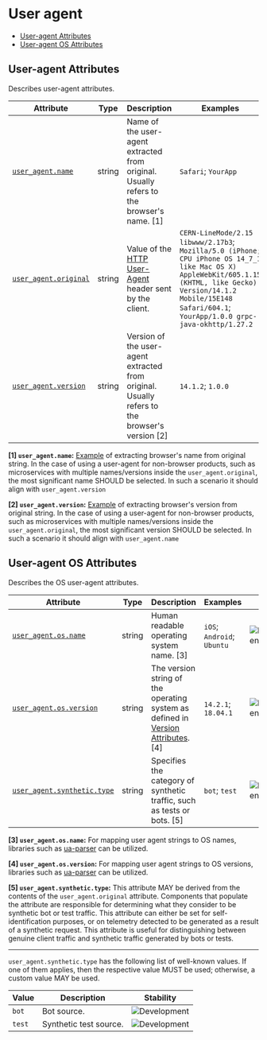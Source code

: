 <!-- NOTE: THIS FILE IS AUTOGENERATED. DO NOT EDIT BY HAND. -->
<!-- see templates/registry/markdown/attribute_namespace.md.j2 -->

# User agent

- [User-agent Attributes](#user-agent-attributes)
- [User-agent OS Attributes](#user-agent-os-attributes)

## User-agent Attributes

Describes user-agent attributes.

| Attribute | Type | Description | Examples | Stability |
|---|---|---|---|---|
| <a id="user-agent-name" href="#user-agent-name">`user_agent.name`</a> | string | Name of the user-agent extracted from original. Usually refers to the browser's name. [1] | `Safari`; `YourApp` | ![Development](https://img.shields.io/badge/-development-blue) |
| <a id="user-agent-original" href="#user-agent-original">`user_agent.original`</a> | string | Value of the [HTTP User-Agent](https://www.rfc-editor.org/rfc/rfc9110.html#field.user-agent) header sent by the client. | `CERN-LineMode/2.15 libwww/2.17b3`; `Mozilla/5.0 (iPhone; CPU iPhone OS 14_7_1 like Mac OS X) AppleWebKit/605.1.15 (KHTML, like Gecko) Version/14.1.2 Mobile/15E148 Safari/604.1`; `YourApp/1.0.0 grpc-java-okhttp/1.27.2` | ![Stable](https://img.shields.io/badge/-stable-lightgreen) |
| <a id="user-agent-version" href="#user-agent-version">`user_agent.version`</a> | string | Version of the user-agent extracted from original. Usually refers to the browser's version [2] | `14.1.2`; `1.0.0` | ![Development](https://img.shields.io/badge/-development-blue) |

**[1] `user_agent.name`:** [Example](https://www.whatsmyua.info) of extracting browser's name from original string. In the case of using a user-agent for non-browser products, such as microservices with multiple names/versions inside the `user_agent.original`, the most significant name SHOULD be selected. In such a scenario it should align with `user_agent.version`

**[2] `user_agent.version`:** [Example](https://www.whatsmyua.info) of extracting browser's version from original string. In the case of using a user-agent for non-browser products, such as microservices with multiple names/versions inside the `user_agent.original`, the most significant version SHOULD be selected. In such a scenario it should align with `user_agent.name`

## User-agent OS Attributes

Describes the OS user-agent attributes.

| Attribute | Type | Description | Examples | Stability |
|---|---|---|---|---|
| <a id="user-agent-os-name" href="#user-agent-os-name">`user_agent.os.name`</a> | string | Human readable operating system name. [3] | `iOS`; `Android`; `Ubuntu` | ![Development](https://img.shields.io/badge/-development-blue) |
| <a id="user-agent-os-version" href="#user-agent-os-version">`user_agent.os.version`</a> | string | The version string of the operating system as defined in [Version Attributes](/docs/resource/README.md#version-attributes). [4] | `14.2.1`; `18.04.1` | ![Development](https://img.shields.io/badge/-development-blue) |
| <a id="user-agent-synthetic-type" href="#user-agent-synthetic-type">`user_agent.synthetic.type`</a> | string | Specifies the category of synthetic traffic, such as tests or bots. [5] | `bot`; `test` | ![Development](https://img.shields.io/badge/-development-blue) |

**[3] `user_agent.os.name`:** For mapping user agent strings to OS names, libraries such as [ua-parser](https://github.com/ua-parser) can be utilized.

**[4] `user_agent.os.version`:** For mapping user agent strings to OS versions, libraries such as [ua-parser](https://github.com/ua-parser) can be utilized.

**[5] `user_agent.synthetic.type`:** This attribute MAY be derived from the contents of the `user_agent.original` attribute. Components that populate the attribute are responsible for determining what they consider to be synthetic bot or test traffic. This attribute can either be set for self-identification purposes, or on telemetry detected to be generated as a result of a synthetic request. This attribute is useful for distinguishing between genuine client traffic and synthetic traffic generated by bots or tests.

---

`user_agent.synthetic.type` has the following list of well-known values. If one of them applies, then the respective value MUST be used; otherwise, a custom value MAY be used.

| Value  | Description | Stability |
|---|---|---|
| `bot` | Bot source. | ![Development](https://img.shields.io/badge/-development-blue) |
| `test` | Synthetic test source. | ![Development](https://img.shields.io/badge/-development-blue) |
